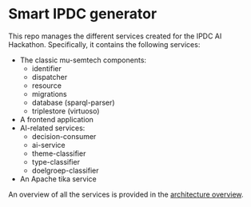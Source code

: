# Smart IPDC generator

This repo manages the different services created for the IPDC AI Hackathon.
Specifically, it contains the following services:
- The classic mu-semtech components:
    * identifier
    * dispatcher
    * resource
    * migrations
    * database (sparql-parser)
    * triplestore (virtuoso)
- A frontend application
- AI-related services:
    * decision-consumer
    * ai-service
    * theme-classifier
    * type-classifier
    * doelgroep-classifier
- An Apache tika service

An overview of all the services is provided in the [architecture overview](./doc/architecture.md).
